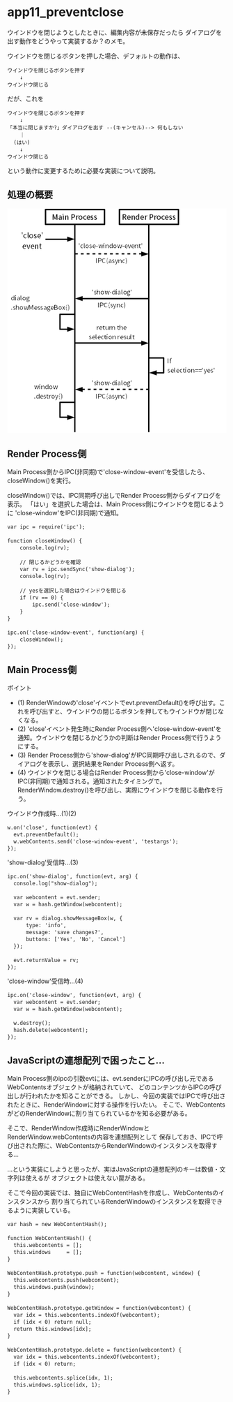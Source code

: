 app11_preventclose
====
ウインドウを閉じようとしたときに、編集内容が未保存だったら
ダイアログを出す動作をどうやって実装するか？のメモ。

ウインドウを閉じるボタンを押した場合、デフォルトの動作は、

    ウインドウを閉じるボタンを押す
        ↓
    ウインドウ閉じる

だが、これを

    ウインドウを閉じるボタンを押す
        ↓
    「本当に閉じますか?」ダイアログを出す --(キャンセル)--> 何もしない
        ｜
      (はい)
        ↓
    ウインドウ閉じる

という動作に変更するために必要な実装について説明。


処理の概要
----

![img01.png](img01.png)

Render Process側
----

Main Process側からIPC(非同期)で'close-window-event'を受信したら、
closeWindow()を実行。

closeWindow()では、IPC同期呼び出しでRender Process側からダイアログを表示。
「はい」を選択した場合は、Main Process側にウインドウを閉じるように
'close-window'をIPC(非同期)で通知。

    var ipc = require('ipc');
    
    function closeWindow() {
        console.log(rv);
    
        // 閉じるかどうかを確認
        var rv = ipc.sendSync('show-dialog');
        console.log(rv);
    
        // yesを選択した場合はウインドウを閉じる
        if (rv == 0) {
            ipc.send('close-window');
        }
    }
    
    ipc.on('close-window-event', function(arg) {
        closeWindow();
    });

Main Process側
----
ポイント
* (1) RenderWindowの'close'イベントでevt.preventDefault()を呼び出す。これを呼び出すと、ウインドウの閉じるボタンを押してもウインドウが閉じなくなる。
* (2) 'close'イベント発生時にRender Process側へ'close-window-event'を通知。ウインドウを閉じるかどうかの判断はRender Process側で行うようにする。
* (3) Render Process側から'show-dialog'がIPC同期呼び出しされるので、ダイアログを表示し、選択結果をRender Process側へ返す。
* (4) ウインドウを閉じる場合はRender Process側から'close-window'がIPC(非同期)で通知される。通知されたタイミングで。RenderWindow.destroy()を呼び出し、実際にウインドウを閉じる動作を行う。

ウインドウ作成時…(1)(2)

    w.on('close', function(evt) {
      evt.preventDefault();
      w.webContents.send('close-window-event', 'testargs');
    }); 

'show-dialog'受信時…(3)

    ipc.on('show-dialog', function(evt, arg) {
      console.log("show-dialog");
    
      var webcontent = evt.sender;
      var w = hash.getWindow(webcontent);
    
      var rv = dialog.showMessageBox(w, {
          type: 'info',
          message: 'save changes?',
          buttons: ['Yes', 'No', 'Cancel']
      });
    
      evt.returnValue = rv;
    });

'close-window'受信時…(4)

    ipc.on('close-window', function(evt, arg) {
      var webcontent = evt.sender;
      var w = hash.getWindow(webcontent);
    
      w.destroy();
      hash.delete(webcontent);
    });


JavaScriptの連想配列で困ったこと…
----
Main Process側のipcの引数evtには、evt.senderにIPCの呼び出し元であるWebContentsオブジェクトが格納されていて、
どのコンテンツからIPCの呼び出しが行われたかを知ることができる。
しかし、今回の実装ではIPCで呼び出されたときに、RenderWindowに対する操作を行いたい。
そこで、WebContentsがどのRenderWindowに割り当てられているかを知る必要がある。

そこで、RenderWindow作成時にRenderWindowとRenderWindow.webContentsの内容を連想配列として
保存しておき、IPCで呼び出された際に、WebContentsからRenderWindowのインスタンスを取得する…

…という実装にしようと思ったが、実はJavaScriptの連想配列のキーは数値・文字列は使えるが
オブジェクトは使えない罠がある。

そこで今回の実装では、独自にWebContentHashを作成し、WebContentsのインスタンスから
割り当てられているRenderWindowのインスタンスを取得できるように実装している。

    var hash = new WebContentHash();
    
    function WebContentHash() {
      this.webcontents = [];
      this.windows     = [];
    }
    
    WebContentHash.prototype.push = function(webcontent, window) {
      this.webcontents.push(webcontent);
      this.windows.push(window);
    }
    
    WebContentHash.prototype.getWindow = function(webcontent) {
      var idx = this.webcontents.indexOf(webcontent);
      if (idx < 0) return null;
      return this.windows[idx];
    }
    
    WebContentHash.prototype.delete = function(webcontent) {
      var idx = this.webcontents.indexOf(webcontent);
      if (idx < 0) return;
    
      this.webcontents.splice(idx, 1);
      this.windows.splice(idx, 1);
    }
